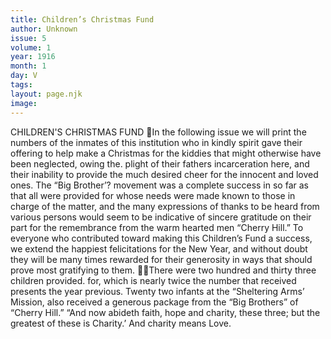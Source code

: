 ```yaml
---
title: Children’s Christmas Fund
author: Unknown
issue: 5
volume: 1
year: 1916
month: 1
day: V
tags:
layout: page.njk
image:
---
```

CHILDREN'S CHRISTMAS FUND In the following issue we will print the numbers of the inmates of this institution who in kindly spirit gave their offering to help make a Christmas for the kiddies that might otherwise have been neglected, owing the. plight of their fathers incarceration here, and their inability to provide the much desired cheer for the innocent and loved ones. The “Big Brother’? movement was a complete success in so far as that all were provided for whose needs were made known to those in charge of the matter, and the many expressions of thanks to be heard from various persons would seem to be indicative of sincere gratitude on their part for the remembrance from the warm hearted men “Cherry Hill.” To everyone who contributed toward making this Children’s Fund a success, we extend the happiest felicitations for the New Year, and without doubt they will be many times rewarded for their generosity in ways that should prove most gratifying to them. There were two hundred and thirty three children provided. for, which is nearly twice the number that received presents the year previous. Twenty two infants at the “Sheltering Arms’ Mission, also received a generous package from the “Big Brothers” of “Cherry Hill.” “And now abideth faith, hope and charity, these three; but the greatest of these is Charity.’ And charity means Love. 
